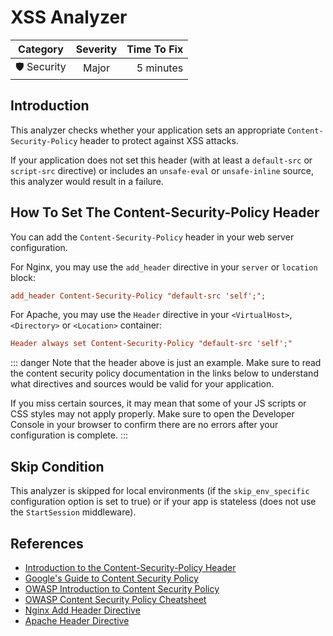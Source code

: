 # XSS Analyzer

| Category       | Severity   | Time To Fix  |
| -------------  |:----------:| ------------:|
| 🛡️ Security    | Major      | 5 minutes    |

## Introduction

This analyzer checks whether your application sets an appropriate `Content-Security-Policy` header to protect against XSS attacks.

If your application does not set this header (with at least a `default-src` or `script-src` directive) or includes an `unsafe-eval` or `unsafe-inline` source, this analyzer would result in a failure.  

## How To Set The Content-Security-Policy Header

You can add the `Content-Security-Policy` header in your web server configuration.

For Nginx, you may use the `add_header` directive in your `server` or `location` block:

```ini
add_header Content-Security-Policy "default-src 'self';";
```

For Apache, you may use the `Header` directive in your `<VirtualHost>`, `<Directory>` or `<Location>` container:

```ini
Header always set Content-Security-Policy "default-src 'self';"
```

::: danger
Note that the header above is just an example. Make sure to read the content security policy documentation in the links below to understand what directives and sources would be valid for your application.

If you miss certain sources, it may mean that some of your JS scripts or CSS styles may not apply properly. Make sure to open the Developer Console in your browser to confirm there are no errors after your configuration is complete. 
:::

## Skip Condition

This analyzer is skipped for local environments (if the `skip_env_specific` configuration option is set to true) or if your app is stateless (does not use the `StartSession` middleware).

## References

- [Introduction to the Content-Security-Policy Header](https://developer.mozilla.org/en-US/docs/Web/HTTP/Headers/Content-Security-Policy)
- [Google's Guide to Content Security Policy](https://developers.google.com/web/fundamentals/security/csp)
- [OWASP Introduction to Content Security Policy](https://owasp.org/www-community/attacks/Content_Security_Policy)
- [OWASP Content Security Policy Cheatsheet](https://cheatsheetseries.owasp.org/cheatsheets/Content_Security_Policy_Cheat_Sheet.html)
- [Nginx Add Header Directive](http://nginx.org/en/docs/http/ngx_http_headers_module.html)
- [Apache Header Directive](https://httpd.apache.org/docs/current/mod/mod_headers.html)
